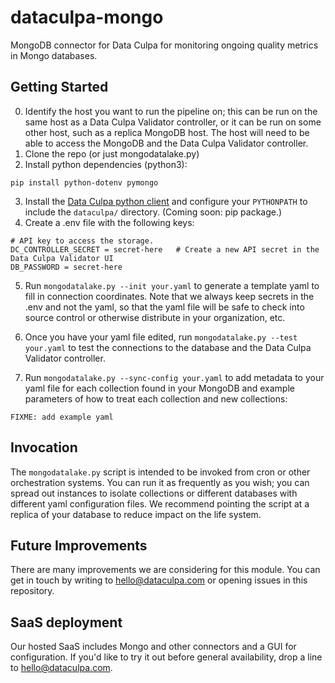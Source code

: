 # dataculpa-mongo
MongoDB connector for Data Culpa for monitoring ongoing quality metrics in Mongo databases.


## Getting Started

0. Identify the host you want to run the pipeline on; this can be run on the same host as a Data Culpa Validator controller, or it can be run on some other host, such as a replica MongoDB host. The host will need to be able to access the MongoDB and the Data Culpa Validator controller.
1. Clone the repo (or just mongodatalake.py)
2. Install python dependencies (python3):
```
pip install python-dotenv pymongo
```
3. Install the [Data Culpa python client](https://github.com/Data-Culpa/openclients) and configure your ```PYTHONPATH``` to include the ```dataculpa/``` directory.  (Coming soon: pip package.)
4. Create a .env file with the following keys:

```
# API key to access the storage.
DC_CONTROLLER_SECRET = secret-here   # Create a new API secret in the Data Culpa Validator UI
DB_PASSWORD = secret-here
```

5. Run ```mongodatalake.py --init your.yaml``` to generate a template yaml to fill in connection coordinates. Note that we always keep secrets in the .env and not the yaml, so that the yaml file will be safe to check into source control or otherwise distribute in your organization, etc.

6. Once you have your yaml file edited, run ```mongodatalake.py --test your.yaml``` to test the connections to the database and the Data Culpa Validator controller.

7. Run ```mongodatalake.py --sync-config your.yaml``` to add metadata to your yaml file for each collection found in your MongoDB and example parameters of how to treat each collection and new collections:

```
FIXME: add example yaml
```

## Invocation

The ```mongodatalake.py``` script is intended to be invoked from cron or other orchestration systems. You can run it as frequently as you wish; you can spread out instances to isolate collections or different databases with different yaml configuration files. We recommend pointing the script at a replica of your database to reduce impact on the life system.

## Future Improvements

There are many improvements we are considering for this module. You can get in touch by writing to hello@dataculpa.com or opening issues in this repository.

## SaaS deployment

Our hosted SaaS includes Mongo and other connectors and a GUI for configuration. If you'd like to try it out before general availability, drop a line to hello@dataculpa.com.

